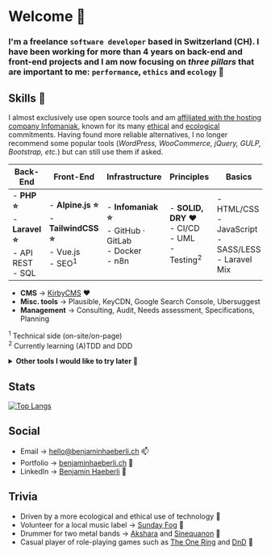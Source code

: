 # Welcome 👀

### I'm a freelance ``software developer`` based in Switzerland (CH). I have been working for more than 4 years on back-end and front-end projects and I am now focusing on _three pillars_ that are important to me: ``performance``, ``ethics`` and ``ecology`` 🌱 

## Skills 👋

I almost exclusively use open source tools and am [affiliated with the hosting company Infomaniak](https://www.infomaniak.com/goto/fr/home?utm_term=62dbdda8347a1), known for its many [ethical](https://news.infomaniak.com/en/why-choose-infomaniak/) and [ecological](https://www.infomaniak.com/en/ecology) commitments. Having found more reliable alternatives, I no longer recommend some popular tools (_WordPress, WooCommerce, jQuery, GULP, Bootstrap, etc._) but can still use them if asked.

| Back-End 	| Front-End | Infrastructure | Principles | Basics |
| --- | --- | --- | --- | --- |
| - **PHP ⭐** <br>- **Laravel ⭐**<br>- API REST<br>- SQL 	| - **Alpine.js ⭐**<br>- **TailwindCSS ⭐**<br>- Vue.js<br>- SEO<sup>1</sup>	| - **Infomaniak ⭐**<br> - GitHub · GitLab<br>- Docker<br>- n8n 	| - **SOLID, DRY ❤️**<br>- CI/CD<br>- UML<br>- Testing<sup>2</sup>	| - HTML/CSS<br>- JavaScript<br>- SASS/LESS<br>- Laravel Mix	|


- **CMS** → [KirbyCMS](https://getkirby.com/) ❤️
- **Misc. tools** → Plausible, KeyCDN, Google Search Console, Ubersuggest
- **Management** → Consulting, Audit, Needs assessment, Specifications, Planning

<sup>1</sup> Technical side (on-site/on-page)</br>
<sup>2</sup> Currently learning (A)TDD and DDD


<details>
    <summary><strong>Other tools I would like to try later 👀</strong></summary>
 
- [Directus (CMS)](https://directus.io/) - TypeScript + Vue.js
- [11ty (SSG)](https://www.11ty.dev/)  - Golang
- [Appsmith (Admin panel builder)](https://www.appsmith.com/) - TypeScript
- [Visual Editor by Boxraiser](https://boxraiser.github.io/visual-editor/) - TypeScript
</details>

## Stats 
[![Top Langs](https://github-readme-stats.vercel.app/api/top-langs/?username=benjaminhaeberli&layout=compact&theme=swift)](https://github.com/anuraghazra/github-readme-stats)

## Social
- Email → [hello@benjaminhaeberli.ch](mailto:hello@benjaminhaeberli.ch) 📫
- Portfolio → [benjaminhaeberli.ch](https://benjaminhaeberli.ch/) 📁
- LinkedIn → [Benjamin Haeberli](https://www.linkedin.com/in/benjaminhaeberli/) 💼

## Trivia

-   Driven by a more ecological and ethical use of technology 🌱
-   Volunteer for a local music label → <a href="https://sundayfog.ch/">Sunday Fog</a> 📣
-   Drummer for two metal bands → <a href="https://akshara.ch/">Akshara</a> and <a href="https://www.facebook.com/sinequanonmetal">Sinequanon</a> 🥁
-   Casual player of role-playing games such as <a href="https://en.wikipedia.org/wiki/The_One_Ring_Roleplaying_Game">The One Ring</a> and <a href="https://www.dndbeyond.com/">DnD</a> 🎲
